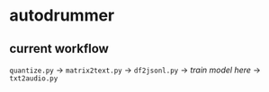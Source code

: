 # autodrummer

## current workflow
`quantize.py` -> `matrix2text.py` -> `df2jsonl.py` -> *train model here* -> `txt2audio.py`